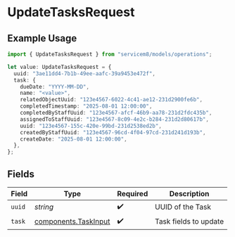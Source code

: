 # UpdateTasksRequest

## Example Usage

```typescript
import { UpdateTasksRequest } from "servicem8/models/operations";

let value: UpdateTasksRequest = {
  uuid: "3ae11dd4-7b1b-49ee-aafc-39a9453e472f",
  task: {
    dueDate: "YYYY-MM-DD",
    name: "<value>",
    relatedObjectUuid: "123e4567-6022-4c41-ae12-231d2900fe6b",
    completedTimestamp: "2025-08-01 12:00:00",
    completedByStaffUuid: "123e4567-afcf-46b9-aa78-231d2fdc435b",
    assignedToStaffUuid: "123e4567-8c09-4e2c-b284-231d2d80617b",
    uuid: "123e4567-155c-420e-99bd-231d2538ed2b",
    createdByStaffUuid: "123e4567-96cd-4f04-97cd-231d241d193b",
    createDate: "2025-08-01 12:00:00",
  },
};
```

## Fields

| Field                                                        | Type                                                         | Required                                                     | Description                                                  |
| ------------------------------------------------------------ | ------------------------------------------------------------ | ------------------------------------------------------------ | ------------------------------------------------------------ |
| `uuid`                                                       | *string*                                                     | :heavy_check_mark:                                           | UUID of the Task                                             |
| `task`                                                       | [components.TaskInput](../../models/components/taskinput.md) | :heavy_check_mark:                                           | Task fields to update                                        |